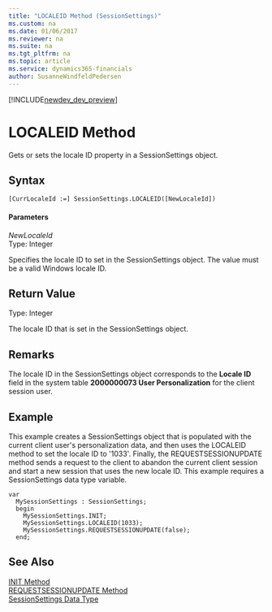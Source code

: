 ```yaml
---
title: "LOCALEID Method (SessionSettings)"
ms.custom: na
ms.date: 01/06/2017
ms.reviewer: na
ms.suite: na
ms.tgt_pltfrm: na
ms.topic: article
ms.service: dynamics365-financials
author: SusanneWindfeldPedersen
---
```


[!INCLUDE[newdev_dev_preview](../includes/newdev_dev_preview.md)]

# LOCALEID Method
Gets or sets the locale ID property in a SessionSettings object.  

## Syntax  

```  
[CurrLocaleId :=] SessionSettings.LOCALEID([NewLocaleId])  
```  

#### Parameters  
*NewLocaleId*  
Type: Integer  

Specifies the locale ID to set in the SessionSettings object. The value must be a valid Windows locale ID.

## Return Value  
Type: Integer  

The locale ID that is set in the SessionSettings object.  

## Remarks  
The locale ID in the SessionSettings object corresponds to the **Locale ID** field in the system table **2000000073 User Personalization** for the client session user.

## Example
This example creates a SessionSettings object that is populated with the current client user's personalization data, and then uses the LOCALEID method to set the locale ID to '1033'. Finally, the REQUESTSESSIONUPDATE method sends a request to the client to abandon the current client session and start a new session that uses the new locale ID. This example requires a SessionSettings data type variable.

```
var
  MySessionSettings : SessionSettings;
  begin
    MySessionSettings.INIT;
    MySessionSettings.LOCALEID(1033);
    MySessionSettings.REQUESTSESSIONUPDATE(false);
  end;  
```  

## See Also  
[INIT Method](devenv-init-method-sessionsettings.md)  
[REQUESTSESSIONUPDATE Method](devenv-requestsessionupdate-method.md)  
[SessionSettings Data Type](../datatypes/devenv-sessionsettings-data-type.md)   
